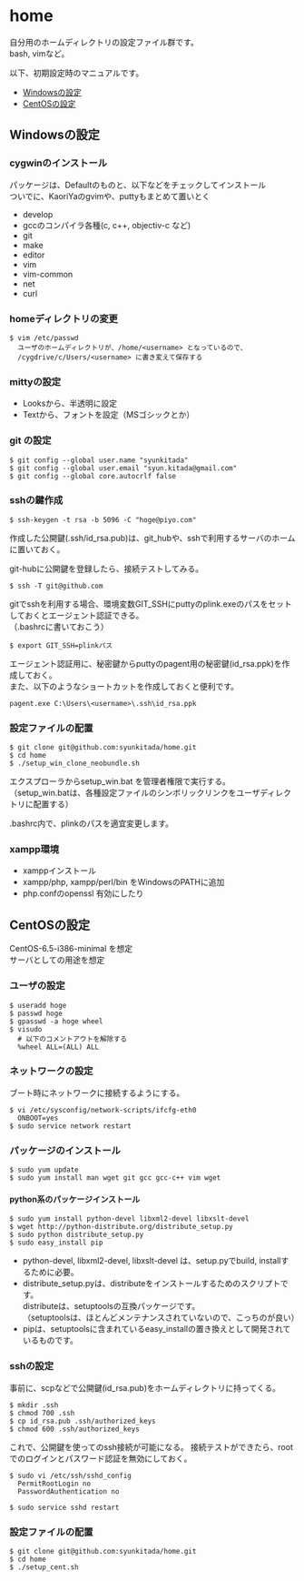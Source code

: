home
====

自分用のホームディレクトリの設定ファイル群です。  
bash, vimなど。

以下、初期設定時のマニュアルです。

* [Windowsの設定](#windowsの設定)
* [CentOSの設定](#centosの設定)


## Windowsの設定

### cygwinのインストール
パッケージは、Defaultのものと、以下などをチェックしてインストール  
ついでに、KaoriYaのgvimや、puttyもまとめて置いとく

* develop
 * gccのコンパイラ各種(c, c++, objectiv-c など)
 * git
 * make
* editor
 * vim
 * vim-common
* net
 * curl

### homeディレクトリの変更
    $ vim /etc/passwd
      ユーザのホームディレクトリが、/home/<username> となっているので、
      /cygdrive/c/Users/<username> に書き変えて保存する

### mittyの設定
* Looksから、半透明に設定
* Textから、フォントを設定（MSゴシックとか）

### git の設定
    $ git config --global user.name "syunkitada"
    $ git config --global user.email "syun.kitada@gmail.com"
    $ git config --global core.autocrlf false

### sshの鍵作成
    $ ssh-keygen -t rsa -b 5096 -C "hoge@piyo.com"
    
作成した公開鍵(.ssh/id_rsa.pub)は、git_hubや、sshで利用するサーバのホームに置いておく。
    
git-hubに公開鍵を登録したら、接続テストしてみる。
    
    $ ssh -T git@github.com
    
gitでsshを利用する場合、環境変数GIT_SSHにputtyのplink.exeのパスをセットしておくとエージェント認証できる。  
（.bashrcに書いておこう）

    $ export GIT_SSH=plinkパス

エージェント認証用に、秘密鍵からputtyのpagent用の秘密鍵(id_rsa.ppk)を作成しておく。  
また、以下のようなショートカットを作成しておくと便利です。

    pagent.exe C:\Users\<username>\.ssh\id_rsa.ppk

    
### 設定ファイルの配置
    $ git clone git@github.com:syunkitada/home.git
    $ cd home
    $ ./setup_win_clone_neobundle.sh
    
エクスプローラからsetup_win.bat を管理者権限で実行する。  
（setup_win.batは、各種設定ファイルのシンボリックリンクをユーザディレクトリに配置する）
 
.bashrc内で、plinkのパスを適宜変更します。

### xampp環境
* xamppインストール
* xampp/php, xampp/perl/bin をWindowsのPATHに追加
* php.confのopenssl 有効にしたり


## CentOSの設定

CentOS-6.5-i386-minimal を想定  
サーバとしての用途を想定  

### ユーザの設定
    $ useradd hoge
    $ passwd hoge
    $ gpasswd -a hoge wheel
    $ visudo
      # 以下のコメントアウトを解除する
      %wheel ALL=(ALL) ALL

### ネットワークの設定
ブート時にネットワークに接続するようにする。

    $ vi /etc/sysconfig/network-scripts/ifcfg-eth0
      ONBOOT=yes
    $ sudo service network restart

### パッケージのインストール

    $ sudo yum update
    $ sudo yum install man wget git gcc gcc-c++ vim wget

#### python系のパッケージインストール
    $ sudo yum install python-devel libxml2-devel libxslt-devel
    $ wget http://python-distribute.org/distribute_setup.py
    $ sudo python distribute_setup.py
    $ sudo easy_install pip

* python-devel, libxml2-devel, libxslt-devel は、setup.pyでbuild, installするために必要。
* distribute_setup.pyは、distributeをインストールするためのスクリプトです。  
distributeは、setuptoolsの互換パッケージです。  
（setuptoolsは、ほとんどメンテナンスされていないので、こっちのが良い）
* pipは、setuptoolsに含まれているeasy_installの置き換えとして開発されているものです。


### sshの設定

事前に、scpなどで公開鍵(id_rsa.pub)をホームディレクトリに持ってくる。

    $ mkdir .ssh
    $ chmod 700 .ssh
    $ cp id_rsa.pub .ssh/authorized_keys
    $ chmod 600 .ssh/authorized_keys

これで、公開鍵を使ってのssh接続が可能になる。
接続テストができたら、rootでのログインとパスワード認証を無効にしておく。

    $ sudo vi /etc/ssh/sshd_config
      PermitRootLogin no
      PasswordAuthentication no
    
    $ sudo service sshd restart


### 設定ファイルの配置
    $ git clone git@github.com:syunkitada/home.git
    $ cd home
    $ ./setup_cent.sh
    



